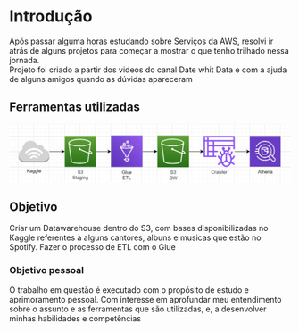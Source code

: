 # Introdução
Após passar alguma horas estudando sobre Serviços da AWS, resolvi ir atrás de alguns projetos para começar a mostrar o que tenho trilhado nessa jornada. \
Projeto foi criado a partir dos videos do canal Date whit Data e com a ajuda de alguns amigos quando as dúvidas apareceram 

## Ferramentas utilizadas
![](img/arquitetura_projeto.jpg)
## Objetivo
Criar um Datawarehouse dentro do S3, com bases disponibilizadas no Kaggle referentes à alguns cantores, albuns e musicas que estão no Spotify. Fazer o processo de ETL com o Glue

### Objetivo pessoal
O trabalho em questão é executado com o propósito de estudo e aprimoramento pessoal. Com interesse em aprofundar meu entendimento sobre o assunto e as ferramentas que são utilizadas, e,  a desenvolver minhas habilidades e competências 






